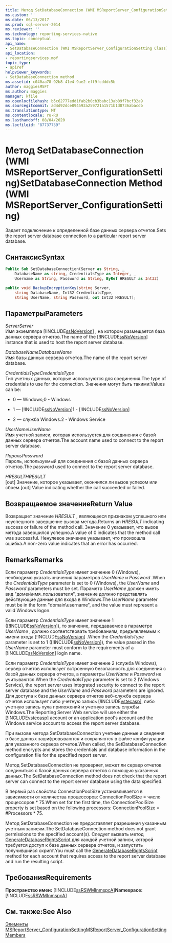 ```yaml
---
title: Метод SetDatabaseConnection (WMI MSReportServer_ConfigurationSetting) | Документы Майкрософт
ms.custom: ''
ms.date: 06/13/2017
ms.prod: sql-server-2014
ms.reviewer: ''
ms.technology: reporting-services-native
ms.topic: conceptual
api_name:
- SetDatabaseConnection (WMI MSReportServer_ConfigurationSetting Class)
api_location:
- reportingservices.mof
topic_type:
- apiref
helpviewer_keywords:
- SetDatabaseConnection method
ms.assetid: c040aa78-92b8-41e4-9ae2-eff9fcdddc5b
author: maggiesMSFT
ms.author: maggies
manager: kfile
ms.openlocfilehash: b5c62777edd1fab2b0cb3babc13ab09f7bcf32a9
ms.sourcegitcommit: ad4d92dce894592a259721a1571b1d8736abacdb
ms.translationtype: MT
ms.contentlocale: ru-RU
ms.lasthandoff: 08/04/2020
ms.locfileid: "87737739"
---
```

# <a name="setdatabaseconnection-method-wmi-msreportserver_configurationsetting"></a><span data-ttu-id="fa3fe-102">Метод SetDatabaseConnection (WMI MSReportServer_ConfigurationSetting)</span><span class="sxs-lookup"><span data-stu-id="fa3fe-102">SetDatabaseConnection Method (WMI MSReportServer_ConfigurationSetting)</span></span>
  <span data-ttu-id="fa3fe-103">Задает подключение к определенной базе данных сервера отчетов.</span><span class="sxs-lookup"><span data-stu-id="fa3fe-103">Sets the report server database connection to a particular report server database.</span></span>  
  
## <a name="syntax"></a><span data-ttu-id="fa3fe-104">Синтаксис</span><span class="sxs-lookup"><span data-stu-id="fa3fe-104">Syntax</span></span>  
  
```vb  
Public Sub SetDatabaseConnection(Server as String, _  
    DatabaseName as string, CredentialsType as Integer, _  
    Username as String, Password as String, ByRef HRESULT as Int32)  
```  
  
```csharp  
public void BackupEncryptionKey(string Server,   
    string DatabaseName, Int32 CredentialsType,   
    string UserName, string Password, out Int32 HRESULT);  
```  
  
## <a name="parameters"></a><span data-ttu-id="fa3fe-105">Параметры</span><span class="sxs-lookup"><span data-stu-id="fa3fe-105">Parameters</span></span>  
 <span data-ttu-id="fa3fe-106">*Server*</span><span class="sxs-lookup"><span data-stu-id="fa3fe-106">*Server*</span></span>  
 <span data-ttu-id="fa3fe-107">Имя экземпляра [!INCLUDE[ssNoVersion](../../includes/ssnoversion-md.md)] , на котором размещается база данных сервера отчетов.</span><span class="sxs-lookup"><span data-stu-id="fa3fe-107">The name of the [!INCLUDE[ssNoVersion](../../includes/ssnoversion-md.md)] instance that is used to host the report server database.</span></span>  
  
 <span data-ttu-id="fa3fe-108">*DatabaseName*</span><span class="sxs-lookup"><span data-stu-id="fa3fe-108">*DatabaseName*</span></span>  
 <span data-ttu-id="fa3fe-109">Имя базы данных сервера отчетов.</span><span class="sxs-lookup"><span data-stu-id="fa3fe-109">The name of the report server database.</span></span>  
  
 <span data-ttu-id="fa3fe-110">*CredentialsType*</span><span class="sxs-lookup"><span data-stu-id="fa3fe-110">*CredentialsType*</span></span>  
 <span data-ttu-id="fa3fe-111">Тип учетных данных, которые используются для соединения.</span><span class="sxs-lookup"><span data-stu-id="fa3fe-111">The type of credentials to use for the connection.</span></span> <span data-ttu-id="fa3fe-112">Значения могут быть такими:</span><span class="sxs-lookup"><span data-stu-id="fa3fe-112">Values can be:</span></span>  
  
-   <span data-ttu-id="fa3fe-113">0 — Windows;</span><span class="sxs-lookup"><span data-stu-id="fa3fe-113">0 - Windows</span></span>  
  
-   <span data-ttu-id="fa3fe-114">1 — [!INCLUDE[ssNoVersion](../../includes/ssnoversion-md.md)]</span><span class="sxs-lookup"><span data-stu-id="fa3fe-114">1 - [!INCLUDE[ssNoVersion](../../includes/ssnoversion-md.md)]</span></span>  
  
-   <span data-ttu-id="fa3fe-115">2 — служба Windows.</span><span class="sxs-lookup"><span data-stu-id="fa3fe-115">2 - Windows Service</span></span>  
  
 <span data-ttu-id="fa3fe-116">*UserName*</span><span class="sxs-lookup"><span data-stu-id="fa3fe-116">*UserName*</span></span>  
 <span data-ttu-id="fa3fe-117">Имя учетной записи, которая используется для соединения с базой данных сервера отчетов.</span><span class="sxs-lookup"><span data-stu-id="fa3fe-117">The account name used to connect to the report server database.</span></span>  
  
 <span data-ttu-id="fa3fe-118">*Пароль*</span><span class="sxs-lookup"><span data-stu-id="fa3fe-118">*Password*</span></span>  
 <span data-ttu-id="fa3fe-119">Пароль, используемый для соединения с базой данных сервера отчетов.</span><span class="sxs-lookup"><span data-stu-id="fa3fe-119">The password used to connect to the report server database.</span></span>  
  
 <span data-ttu-id="fa3fe-120">*HRESULT*</span><span class="sxs-lookup"><span data-stu-id="fa3fe-120">*HRESULT*</span></span>  
 <span data-ttu-id="fa3fe-121">[out] Значение, которое указывает, окончился ли вызов успехом или сбоем.</span><span class="sxs-lookup"><span data-stu-id="fa3fe-121">[out] Value indicating whether the call succeeded or failed.</span></span>  
  
## <a name="return-value"></a><span data-ttu-id="fa3fe-122">Возвращаемое значение</span><span class="sxs-lookup"><span data-stu-id="fa3fe-122">Return Value</span></span>  
 <span data-ttu-id="fa3fe-123">Возвращает значение *HRESULT* , являющееся признаком успешного или неуспешного завершение вызова метода.</span><span class="sxs-lookup"><span data-stu-id="fa3fe-123">Returns an *HRESULT* indicating success or failure of the method call.</span></span> <span data-ttu-id="fa3fe-124">Значение 0 указывает, что вызов метода завершился успешно.</span><span class="sxs-lookup"><span data-stu-id="fa3fe-124">A value of 0 indicates that the method call was successful.</span></span> <span data-ttu-id="fa3fe-125">Ненулевое значение указывает, что произошла ошибка.</span><span class="sxs-lookup"><span data-stu-id="fa3fe-125">A non-zero value indicates that an error has occurred.</span></span>  
  
## <a name="remarks"></a><span data-ttu-id="fa3fe-126">Remarks</span><span class="sxs-lookup"><span data-stu-id="fa3fe-126">Remarks</span></span>  
 <span data-ttu-id="fa3fe-127">Если параметр *CredentialsType* имеет значение 0 (Windows), необходимо указать значения параметров *UserName* и *Password* .</span><span class="sxs-lookup"><span data-stu-id="fa3fe-127">When the *CredentialsType* parameter is set to 0 (Windows), the *UserName* and *Password* parameters must be set.</span></span> <span data-ttu-id="fa3fe-128">Параметр *UserName* должен иметь вид "домен\имя_пользователя", значение должно представлять действующие данные для входа в Windows.</span><span class="sxs-lookup"><span data-stu-id="fa3fe-128">The *UserName* parameter must be in the form "domain\username", and the value must represent a valid Windows logon.</span></span>  
  
 <span data-ttu-id="fa3fe-129">Если параметр *CredentialsType* имеет значение 1 ([!INCLUDE[ssNoVersion](../../includes/ssnoversion-md.md)]), то значение, передаваемое в параметре *UserName* , должно соответствовать требованиям, предъявляемым к имени входа [!INCLUDE[ssNoVersion](../../includes/ssnoversion-md.md)] .</span><span class="sxs-lookup"><span data-stu-id="fa3fe-129">When the *CredentialsType* parameter is set to 1 ([!INCLUDE[ssNoVersion](../../includes/ssnoversion-md.md)]), the value passed in the *UserName* parameter must conform to the requirements of a [!INCLUDE[ssNoVersion](../../includes/ssnoversion-md.md)] login name.</span></span>  
  
 <span data-ttu-id="fa3fe-130">Если параметр *CredentialsType* имеет значение 2 (служба Windows), сервер отчетов использует встроенную безопасность для соединения с базой данных сервера отчетов, а параметры *UserName* и *Password* не учитываются.</span><span class="sxs-lookup"><span data-stu-id="fa3fe-130">When the *CredentialsType* parameter is set to 2 (Windows Service), the report server uses integrated security to connect to the report server database and the *UserName* and *Password* parameters are ignored.</span></span> <span data-ttu-id="fa3fe-131">Для доступа к базе данных сервера отчетов веб-служба сервера отчетов использует либо учетную запись [!INCLUDE[vstecasp](../../includes/vstecasp-md.md)], либо учетную запись пула приложений и учетную запись службы Windows.</span><span class="sxs-lookup"><span data-stu-id="fa3fe-131">The Reporting Server Web service will use either the [!INCLUDE[vstecasp](../../includes/vstecasp-md.md)] account or an application pool's account and the Windows service account to access the report server database.</span></span>  
  
 <span data-ttu-id="fa3fe-132">При вызове метода SetDatabaseConnection учетные данные и сведения о базе данных зашифровываются и сохраняются в файле конфигурации для указанного сервера отчетов.</span><span class="sxs-lookup"><span data-stu-id="fa3fe-132">When called, the SetDatabaseConnection method encrypts and stores the credentials and database information in the configuration file for the specified report server.</span></span>  
  
 <span data-ttu-id="fa3fe-133">Метод SetDatabaseConnection не проверяет, может ли сервер отчетов соединиться с базой данных сервера отчетов с помощью указанных данных.</span><span class="sxs-lookup"><span data-stu-id="fa3fe-133">The SetDatabaseConnection method does not check that the report server can connect to the report server database using the data specified.</span></span>  
  
 <span data-ttu-id="fa3fe-134">В первый раз свойство ConnectionPoolSize устанавливается в зависимости от количества процессоров: ConnectionPoolSize = число процессоров \* 75.</span><span class="sxs-lookup"><span data-stu-id="fa3fe-134">When set for the first time, the ConnectionPoolSize property is set based on the following processors: ConnectionPoolSize = #Processors \* 75.</span></span>  
  
 <span data-ttu-id="fa3fe-135">Метод SetDatabaseConnection не предоставляет разрешения указанным учетным записям.</span><span class="sxs-lookup"><span data-stu-id="fa3fe-135">The SetDatabaseConnection method does not grant permissions to the specified account(s).</span></span> <span data-ttu-id="fa3fe-136">Следует вызвать метод [GenerateDatabaseRightsScript](configurationsetting-method-generatedatabaserightsscript.md) для каждой учетной записи, которой требуется доступ к базе данных сервера отчетов, и запустить получившийся скрипт.</span><span class="sxs-lookup"><span data-stu-id="fa3fe-136">You must call the [GenerateDatabaseRightsScript](configurationsetting-method-generatedatabaserightsscript.md) method for each account that requires access to the report server database and run the resulting script.</span></span>  
  
## <a name="requirements"></a><span data-ttu-id="fa3fe-137">Требования</span><span class="sxs-lookup"><span data-stu-id="fa3fe-137">Requirements</span></span>  
 <span data-ttu-id="fa3fe-138">**Пространство имен:** [!INCLUDE[ssRSWMInmspcA](../../includes/ssrswminmspca-md.md)]</span><span class="sxs-lookup"><span data-stu-id="fa3fe-138">**Namespace:** [!INCLUDE[ssRSWMInmspcA](../../includes/ssrswminmspca-md.md)]</span></span>  
  
## <a name="see-also"></a><span data-ttu-id="fa3fe-139">См. также:</span><span class="sxs-lookup"><span data-stu-id="fa3fe-139">See Also</span></span>  
 [<span data-ttu-id="fa3fe-140">Элементы MSReportServer_ConfigurationSetting</span><span class="sxs-lookup"><span data-stu-id="fa3fe-140">MSReportServer_ConfigurationSetting Members</span></span>](msreportserver-configurationsetting-members.md)  
  
  
